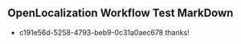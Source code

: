 ## OpenLocalization Workflow Test MarkDown
* c191e56d-5258-4793-beb9-0c31a0aec678 thanks!

<!--HONumber=Jul16_HO5-->


